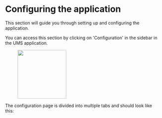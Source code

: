 # Configuring the application

This section will guide you through setting up and configuring the application.

You can access this section by clicking on 'Configuration' in the sidebar in the UMS application.

<figure><img src="../../.gitbook/assets/image (12).png" alt="" width="157"><figcaption></figcaption></figure>

The configuration page is divided into multiple tabs and should look like this:

<figure><img src="../../.gitbook/assets/Screenshot 2024-12-17 at 4.52.53 PM.png" alt=""><figcaption></figcaption></figure>
